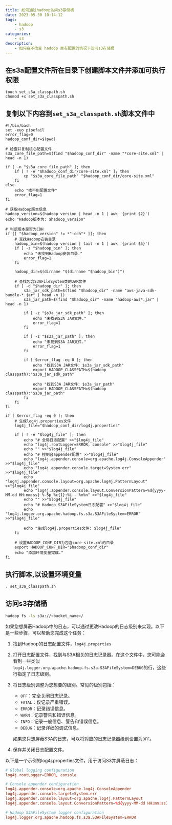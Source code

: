 ```yaml
---
title: 如何通过hadoop访问s3存储桶
date: 2023-05-30 10:14:12
tags:
    - hadoop
    - s3
categories:
    - s3
description:
    - 如何在不改变 hadoop 原有配置的情况下访问s3存储桶
---
```


## 在s3a配置文件所在目录下创建脚本文件并添加可执行权限

```
touch set_s3a_classpath.sh
chomod +x set_s3a_classpath.sh
```

## 复制以下内容到`set_s3a_classpath.sh`脚本文件中

``` shell
#!/bin/bash
set -euo pipefail
error_flag=0
hadoop_conf_dir=$(pwd)

# 检查并复制核心配置文件
s3a_core_file_path=$(find "$hadoop_conf_dir" -name "*core-site.xml" | head -n 1)

if [ -n "$s3a_core_file_path" ]; then
    if [ ! -e "$hadoop_conf_dir/core-site.xml" ]; then
        cp "$s3a_core_file_path" "$hadoop_conf_dir/core-site.xml"
    fi
else
    echo "找不到配置文件"
    error_flag=1
fi

# 获取Hadoop版本信息
hadoop_version=$(hadoop version | head -n 1 | awk '{print $2}')
echo "Hadoop版本为: $hadoop_version"

# 判断版本是否为CDH
if [[ "$hadoop_version" != *"-cdh"* ]]; then
    # 查找Hadoop安装目录
    hadoop_bin=$(hadoop version | tail -n 1 | awk '{print $6}')
    if [ -z "$hadoop_bin" ]; then
        echo "未找到Hadoop安装目录."
        error_flag=1
    fi

    hadoop_dir=$(dirname "$(dirname "$hadoop_bin")")

    # 查找包含S3AFileSystem类的JAR文件
    if [ -d "$hadoop_dir" ]; then
        s3a_jar_sdk_path=$(find "$hadoop_dir" -name "aws-java-sdk-bundle-*.jar" | head -n 1)
        s3a_jar_path=$(find "$hadoop_dir" -name "hadoop-aws*.jar" | head -n 1)

        if [ -z "$s3a_jar_sdk_path" ]; then
            echo "未找到S3A JAR文件."
            error_flag=1
        fi

        if [ -z "$s3a_jar_path" ]; then
            echo "未找到S3A JAR文件."
            error_flag=1
        fi

        if [ $error_flag -eq 0 ]; then
            echo "找到S3A JAR文件: $s3a_jar_sdk_path"
            export HADOOP_CLASSPATH=$(hadoop classpath):"$s3a_jar_sdk_path"

            echo "找到S3A JAR文件: $s3a_jar_path"
            export HADOOP_CLASSPATH=$(hadoop classpath):"$s3a_jar_path"
        fi
    fi
fi

if [ $error_flag -eq 0 ]; then
    # 生成log4j.properties文件
    log4j_file="$hadoop_conf_dir/log4j.properties"

    if [ ! -e "$log4j_file" ]; then
        echo "# 全局日志配置" >>"$log4j_file"
        echo "log4j.rootLogger=ERROR, console" >>"$log4j_file"
        echo "" >>"$log4j_file"
        echo "# 控制台appender配置" >>"$log4j_file"
        echo "log4j.appender.console=org.apache.log4j.ConsoleAppender" >>"$log4j_file"
        echo "log4j.appender.console.target=System.err" >>"$log4j_file"
        echo "log4j.appender.console.layout=org.apache.log4j.PatternLayout" >>"$log4j_file"
        echo "log4j.appender.console.layout.ConversionPattern=%d{yyyy-MM-dd HH:mm:ss} %-5p %c{1}:%L - %m%n" >>"$log4j_file"
        echo "" >>"$log4j_file"
        echo "# Hadoop S3AFileSystem日志配置" >>"$log4j_file"
        echo "log4j.logger.org.apache.hadoop.fs.s3a.S3AFileSystem=ERROR" >>"$log4j_file"

        echo "生成log4j.properties文件: $log4j_file"
    fi

    # 设置HADOOP_CONF_DIR为包含core-site.xml的目录
    export HADOOP_CONF_DIR="$hadoop_conf_dir"
    echo "添加环境变量完成."
fi

```

## 执行脚本,以设置环境变量

``` bash
. set_s3a_classpath.sh
```

## 访问s3存储桶

``` bash
hadoop fs -ls s3a://<bucket_name>/
```

如果您想屏蔽Hadoop中的日志，可以通过更改Hadoop的日志级别来实现。以下是一些步骤，可以帮助您完成这个任务：

1. 找到Hadoop的日志配置文件，`log4j.properties`
2. 打开日志配置文件，找到与S3A相关的日志记录器。在这个文件中，您可能会看到一些类似`log4j.logger.org.apache.hadoop.fs.s3a.S3AFileSystem=DEBUG`的行，这些行指定了日志级别。
3. 将日志级别调整为您想要的级别。常见的级别包括：
   - `OFF`：完全关闭日志记录。
   - `FATAL`：仅记录严重错误。
   - `ERROR`：记录错误信息。
   - `WARN`：记录警告和错误信息。
   - `INFO`：记录一般信息、警告和错误信息。
   - `DEBUG`：记录详细的调试信息。

   如果您只想屏蔽S3A的日志，可以将对应的日志记录器级别设置为`OFF`。
4. 保存并关闭日志配置文件。

以下是一个示例的log4j.properties文件，用于访问S3并屏蔽日志：

``` conf
# Global logging configuration
log4j.rootLogger=ERROR, console

# Console appender configuration
log4j.appender.console=org.apache.log4j.ConsoleAppender
log4j.appender.console.target=System.err
log4j.appender.console.layout=org.apache.log4j.PatternLayout
log4j.appender.console.layout.ConversionPattern=%d{yyyy-MM-dd HH:mm:ss} %-5p %c{1}:%L - %m%n

# Hadoop S3AFileSystem logger configuration
log4j.logger.org.apache.hadoop.fs.s3a.S3AFileSystem=ERROR
```
